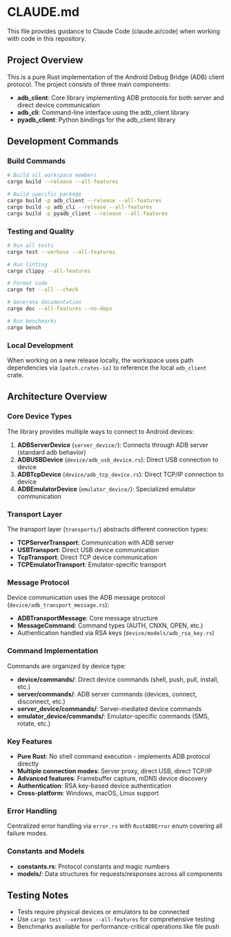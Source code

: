 # CLAUDE.md

This file provides guidance to Claude Code (claude.ai/code) when working with code in this repository.

## Project Overview

This is a pure Rust implementation of the Android Debug Bridge (ADB) client protocol. The project consists of three main components:

- **adb_client**: Core library implementing ADB protocols for both server and direct device communication
- **adb_cli**: Command-line interface using the adb_client library
- **pyadb_client**: Python bindings for the adb_client library

## Development Commands

### Build Commands
```bash
# Build all workspace members
cargo build --release --all-features

# Build specific package
cargo build -p adb_client --release --all-features
cargo build -p adb_cli --release --all-features
cargo build -p pyadb_client --release --all-features
```

### Testing and Quality
```bash
# Run all tests
cargo test --verbose --all-features

# Run linting
cargo clippy --all-features

# Format code
cargo fmt --all --check

# Generate documentation
cargo doc --all-features --no-deps

# Run benchmarks
cargo bench
```

### Local Development
When working on a new release locally, the workspace uses path dependencies via `[patch.crates-io]` to reference the local `adb_client` crate.

## Architecture Overview

### Core Device Types
The library provides multiple ways to connect to Android devices:

1. **ADBServerDevice** (`server_device/`): Connects through ADB server (standard adb behavior)
2. **ADBUSBDevice** (`device/adb_usb_device.rs`): Direct USB connection to device
3. **ADBTcpDevice** (`device/adb_tcp_device.rs`): Direct TCP/IP connection to device  
4. **ADBEmulatorDevice** (`emulator_device/`): Specialized emulator communication

### Transport Layer
The transport layer (`transports/`) abstracts different connection types:
- **TCPServerTransport**: Communication with ADB server
- **USBTransport**: Direct USB device communication
- **TcpTransport**: Direct TCP device communication
- **TCPEmulatorTransport**: Emulator-specific transport

### Message Protocol
Device communication uses the ADB message protocol (`device/adb_transport_message.rs`):
- **ADBTransportMessage**: Core message structure
- **MessageCommand**: Command types (AUTH, CNXN, OPEN, etc.)
- Authentication handled via RSA keys (`device/models/adb_rsa_key.rs`)

### Command Implementation
Commands are organized by device type:
- **device/commands/**: Direct device commands (shell, push, pull, install, etc.)
- **server/commands/**: ADB server commands (devices, connect, disconnect, etc.)
- **server_device/commands/**: Server-mediated device commands
- **emulator_device/commands/**: Emulator-specific commands (SMS, rotate, etc.)

### Key Features
- **Pure Rust**: No shell command execution - implements ADB protocol directly
- **Multiple connection modes**: Server proxy, direct USB, direct TCP/IP
- **Advanced features**: Framebuffer capture, mDNS device discovery
- **Authentication**: RSA key-based device authentication
- **Cross-platform**: Windows, macOS, Linux support

### Error Handling
Centralized error handling via `error.rs` with `RustADBError` enum covering all failure modes.

### Constants and Models
- **constants.rs**: Protocol constants and magic numbers
- **models/**: Data structures for requests/responses across all components

## Testing Notes
- Tests require physical devices or emulators to be connected
- Use `cargo test --verbose --all-features` for comprehensive testing
- Benchmarks available for performance-critical operations like file push
